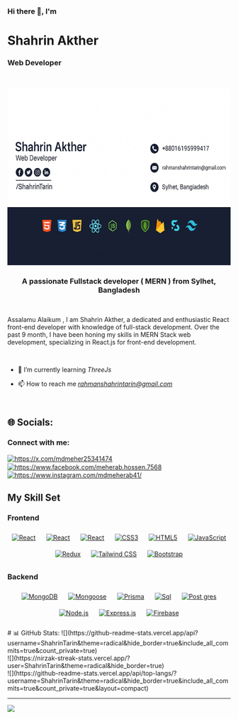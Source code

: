 ### Hi there 👋, I'm 
<h1>Shahrin Akther</h1>
<h3>Web Developer</h3>  
<br/>
<p align="left"> <img height='400px' width='100%' src="banner.jpeg" alt="shahrinaktherbanner" /> </p>
<h3 align="center">A passionate Fullstack developer ( MERN ) from Sylhet, Bangladesh</h3>
<br/>  
  
Assalamu Alaikum , I am Shahrin Akther, a dedicated and enthusiastic React front-end developer with knowledge of full-stack development. Over the past 9 month, I have been honing my skills in MERN Stack web development, specializing in React.js for front-end development.
  
<br/>

- 🌱 I’m currently learning *ThreeJs*

- 📫 How to reach me *rahmanshahrintarin@gmail.com*


<br/>



## 🌐 Socials:

<h3 align="left">Connect with me:</h3>
<p align="left">
<a href="https://github.com/ShahrinTarin" target="blank"><img align="center" src="https://raw.githubusercontent.com/rahuldkjain/github-profile-readme-generator/master/src/images/icons/Social/github.svg" alt="https://x.com/mdmeher25341474" height="30" width="40" /></a>
<a href="https://facebook.com/ShahrinTarin Rahman" target="blank"><img align="center" src="https://raw.githubusercontent.com/rahuldkjain/github-profile-readme-generator/master/src/images/icons/Social/facebook.svg" alt="https://www.facebook.com/meherab.hossen.7568" height="30" width="40" /></a>
<a href="https://instagram.com/_shahrin_tarin" target="blank"><img align="center" src="https://raw.githubusercontent.com/rahuldkjain/github-profile-readme-generator/master/src/images/icons/Social/instagram.svg" alt="https://www.instagram.com/mdmeherab41/" height="30" width="40" /></a>
</p>

## My Skill Set  
<section width="100%">

  
  <div width="50%">


### Frontend  
<div align="center">  
<a href="https://reactjs.org/" target="_blank"><img style="margin: 10px" src="https://profilinator.rishav.dev/skills-assets/react-original-wordmark.svg" alt="React" height="50" /></a>  
<a href="https://nextui.org/" target="_blank"><img style="margin: 10px" src="https://cdn.dribbble.com/userupload/9602981/file/original-e6f9ef9e2c570d0d612b1775155a4d63.png" alt="React" height="50" /></a>  
<a href="https://www.typescriptlang.org/" target="_blank"><img style="margin: 10px" src="https://www.svgrepo.com/show/374144/typescript.svg" alt="React" height="50" /></a>  
<a href="https://www.w3schools.com/css/" target="_blank"><img style="margin: 10px" src="https://profilinator.rishav.dev/skills-assets/css3-original-wordmark.svg" alt="CSS3" height="50" /></a>  
<a href="https://en.wikipedia.org/wiki/HTML5" target="_blank"><img style="margin: 10px" src="https://profilinator.rishav.dev/skills-assets/html5-original-wordmark.svg" alt="HTML5" height="50" /></a>  
<a href="https://www.javascript.com/" target="_blank"><img style="margin: 10px" src="https://profilinator.rishav.dev/skills-assets/javascript-original.svg" alt="JavaScript" height="50" /></a>  
<a href="https://redux.js.org/" target="_blank"><img style="margin: 10px" src="https://profilinator.rishav.dev/skills-assets/redux-original.svg" alt="Redux" height="50" /></a>  
<a href="https://www.tailwindcss.com/" target="_blank"><img style="margin: 10px" src="https://profilinator.rishav.dev/skills-assets/tailwindcss.svg" alt="Tailwind CSS" height="50" /></a> 
<a href="https://getbootstrap.com/docs/3.4/javascript/" target="_blank"><img style="margin: 10px" src="https://profilinator.rishav.dev/skills-assets/bootstrap-plain.svg" alt="Bootstrap" height="50" /></a>  
</div>

</div>

### Backend  
<div width="50%" style='display : flex , gap: 20px' align="center">
<a href="https://www.mongodb.com/" target="_blank"><img style="margin: 10px" src="https://cdn.worldvectorlogo.com/logos/mongodb-icon-2.svg" alt="MongoDB" height="50" /></a>
<a href="https://mongoosejs.com/" target="_blank"><img style="margin: 10px" src="https://logowik.com/content/uploads/images/mongoose7614.jpg" alt="Mongoose" height="50" /></a>  
<a href="https://www.prisma.io/" target="_blank"><img style="margin: 10px" src="https://encrypted-tbn0.gstatic.com/images?q=tbn:ANd9GcSYxUbHd2RUDc1c2E-IVIZwn6qOVOU6lfvwuw&s" alt="Prisma" height="50" /></a>  
<a href="https://www.mongodb.com/" target="_blank"><img style="margin: 10px" src="https://encrypted-tbn0.gstatic.com/images?q=tbn:ANd9GcTorohYdJ684UMeN8xYWwulS5QaaO4nMmUQPQ&s" alt="Sql" height="50" /></a>  
<a href="https://www.mongodb.com/" target="_blank"><img style="margin: 10px" src="https://encrypted-tbn0.gstatic.com/images?q=tbn:ANd9GcTxu0D4QQpKPepxUeSJPBG6yjv4AZyvVxpi5w&s" alt="Post gres" height="50" /></a>  
<a href="https://nodejs.org/" target="_blank"><img style="margin: 10px" src="https://encrypted-tbn0.gstatic.com/images?q=tbn:ANd9GcROqZ5pSJHu7yXCl5n1O2HS5oCdoerZtHly8g&s" alt="Node.js" height="50" /></a>  
<a href="https://expressjs.com/" target="_blank"><img style="margin: 10px" src="https://w7.pngwing.com/pngs/212/722/png-transparent-web-development-express-js-javascript-software-framework-laravel-world-wide-web-purple-blue-text.png" alt="Express.js" height="50" /></a>  
<a href="https://firebase.google.com/" target="_blank"><img style="margin: 10px" src="https://w7.pngwing.com/pngs/101/702/png-transparent-firebase-web-application-database-firebase-angle-computer-orange.png" alt="Firebase" height="50" /></a>  

</div>


</section>  

<br/>
# 📊 GitHub Stats:
![](https://github-readme-stats.vercel.app/api?username=ShahrinTarin&theme=radical&hide_border=true&include_all_commits=true&count_private=true)<br/>
![](https://nirzak-streak-stats.vercel.app/?user=ShahrinTarin&theme=radical&hide_border=true)<br/>
![](https://github-readme-stats.vercel.app/api/top-langs/?username=ShahrinTarin&theme=radical&hide_border=true&include_all_commits=true&count_private=true&layout=compact)

---
[![](https://visitcount.itsvg.in/api?id=ShahrinTarin&icon=0&color=0)](https://visitcount.itsvg.in)

<!-- Proudly created with GPRM ( https://gprm.itsvg.in ) -->